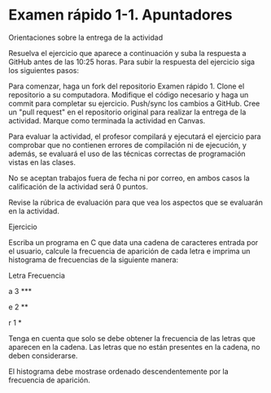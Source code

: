 # Examen rápido 1-1. Apuntadores

Orientaciones sobre la entrega de la actividad

Resuelva el ejercicio que aparece a continuación y suba la respuesta a GitHub antes de las 10:25 horas. Para subir la respuesta del ejercicio siga los siguientes pasos:

Para comenzar, haga un fork del repositorio Examen rápido 1.
Clone el repositorio a su computadora.
Modifique el código necesario y haga un commit para completar su ejercicio.
Push/sync los cambios a GitHub.
Cree un "pull request" en el repositorio original para realizar la entrega de la actividad.
Marque como terminada la actividad en Canvas.

Para evaluar la actividad, el profesor compilará y ejecutará el ejercicio para comprobar que no contienen errores de compilación ni de ejecución, y además, se evaluará el uso de las técnicas correctas de programación vistas en las clases.

No se aceptan trabajos fuera de fecha ni por correo, en ambos casos la calificación de la actividad será 0 puntos.

Revise la rúbrica de evaluación para que vea los aspectos que se evaluarán en la actividad.

Ejercicio

Escriba un programa en C que data una cadena de caracteres entrada por el usuario, calcule la frecuencia de aparición de cada letra e imprima un histograma de frecuencias de la siguiente manera:

Letra        Frecuencia 

a                   3               ***

e                   2               **

r                   1               *


Tenga en cuenta que solo se debe obtener la frecuencia de las letras que aparecen en la cadena. Las letras que no están presentes en la cadena, no deben considerarse.

El histograma debe mostrase ordenado descendentemente por la frecuencia de aparición.
